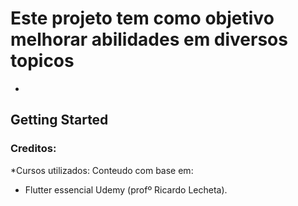 # Este projeto tem como objetivo melhorar abilidades em diversos topicos

 * 




## Getting Started



### Creditos:
*Cursos utilizados:
Conteudo com base em:
 - Flutter essencial Udemy (profº Ricardo Lecheta).
